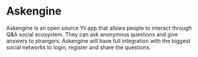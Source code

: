 Askengine
=========

Askengine is an open source Yii app that allows people to interact through Q&A social ecosystem. They can ask anonymous questions and give answers to strangers. Askengine will have full integration with the biggest social networks to login, register and share the questions.
